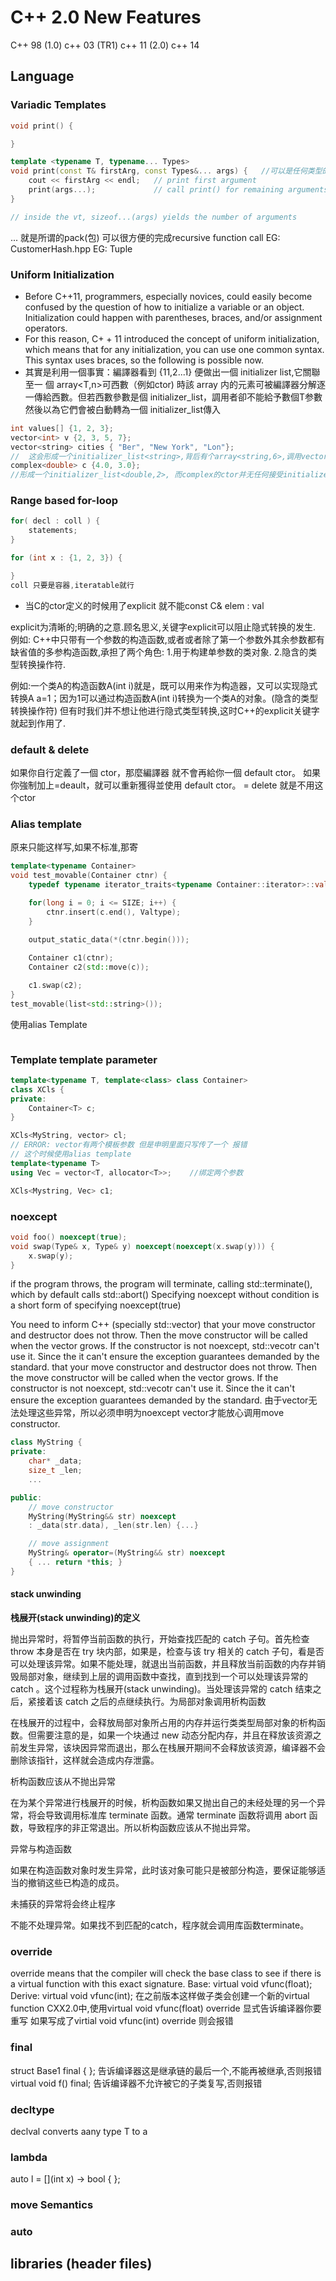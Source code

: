 # C++ 2.0 New Features
C++ 98 (1.0)
c++ 03 (TR1)
c++ 11 (2.0)
c++ 14

## Language

### Variadic Templates
```cpp
void print() {

}

template <typename T, typename... Types>
void print(const T& firstArg, const Types&... args) {	//可以是任何类型的任意数量的东西
	cout << firstArg << endl;	// print first argument
	print(args...);				// call print() for remaining arguments
}

// inside the vt, sizeof...(args) yields the number of arguments
```
... 就是所谓的pack(包)
可以很方便的完成recursive function call
EG: CustomerHash.hpp
EG: Tuple

### Uniform Initialization
+ Before C++11, programmers, especially novices, could easily become confused by the question of how to initialize a variable or an object. Initialization could happen with parentheses, braces, and/or assignment operators.
+ For this reason, C+ + 11 introduced the concept of uniform initialization, which means that for any initialization, you can use one common syntax. This syntax uses braces, so the following is possible now.
+ 其實是利用一個事實：編譯器看到 {11,2...1} 便做出一個 initializer list<T>,它關聯至一 個 array<T,n>可西數（例如ctor) 時該 array 内的元素可被編譯器分解逐一傳給西數。但若西數參數是個 initializer_list<T>，調用者卻不能給予數個T参數然後以為它們會被白動轉為一個 initializer_list<T>傳入
```cpp
int values[] {1, 2, 3};
vector<int> v {2, 3, 5, 7};
vector<string> cities { "Ber", "New York", "Lon"};
//  这会形成一个initializer_list<string>,背后有个array<string,6>,调用vector<string> ctors时编译器找到了一个接受initializer_list<string>的ctor. 所有容器都有此ctor.
complex<double> c {4.0, 3.0}; 
//形成一个initializer_list<double,2>, 而complex的ctor并无任何接受initializer_list的ctor,所以分解为一个个但个元素传给ctor.
```
### Range based for-loop
```cpp
for( decl : coll ) {
	statements;
}

for (int x : {1, 2, 3}) {

}
coll 只要是容器,iteratable就行

```
+ 当C的ctor定义的时候用了explicit 就不能const C& elem : val

explicit为清晰的;明确的之意.顾名思义,关键字explicit可以阻止隐式转换的发生.
例如: C++中只带有一个参数的构造函数,或者或者除了第一个参数外其余参数都有缺省值的多参构造函数,承担了两个角色:
1.用于构建单参数的类对象.
2.隐含的类型转换操作符.

例如:一个类A的构造函数A(int i)就是，既可以用来作为构造器，又可以实现隐式转换A a=1；因为1可以通过构造函数A(int i)转换为一个类A的对象。(隐含的类型转换操作符)
但有时我们并不想让他进行隐式类型转换,这时C++的explicit关键字就起到作用了.

### default & delete
如果你自行定義了一個 ctor，那麼編譯器
就不會再給你一個 default ctor。
如果你強制加上=deault，就可以重新獲得並使用 default ctor。
= delete 就是不用这个ctor

### Alias template
原来只能这样写,如果不标准,那寄
```cpp
template<typename Container>
void test_movable(Container ctnr) {
	typedef typename iterator_traits<typename Container::iterator>::value_type Valtype;

	for(long i = 0; i <= SIZE; i++) {
		ctnr.insert(c.end(), Valtype);
	}

	output_static_data(*(ctnr.begin()));
		
	Container c1(ctnr);
	Container c2(std::move(c));

	c1.swap(c2);
}
test_movable(list<std::string>());
```
使用alias Template
```cpp

```

### Template template parameter
```cpp
template<typename T, template<class> class Container>
class XCls {
private:
	Container<T> c;
}

XCls<MyString, vector> cl;
// ERROR: vector有两个模板参数 但是申明里面只写传了一个 报错
// 这个时候使用alias template
template<typename T>
using Vec = vector<T, allocator<T>>;	//绑定两个参数

XCls<Mystring, Vec> c1;
```

### noexcept
```cpp
void foo() noexcept(true);
void swap(Type& x, Type& y) noexcept(noexcept(x.swap(y))) {
	x.swap(y);
}
```
if the program throws, the program will terminate, calling std::terminate(), which by default calls std::abort()
Specifying noexcept without condition is a short form of specifying noexcept(true)

You need to inform C++ (specially std::vector) that your move constructor and destructor does not throw. Then the move constructor will be called when the vector grows. If the constructor is not noexcept, std::vecotr can't use it. Since the it can't ensure the exception guarantees demanded by the standard.
 that your move constructor and destructor does not throw. Then the move constructor will be called when the vector grows. If the constructor is not noexcept, std::vecotr can't use it. Since the it can't ensure the exception guarantees demanded by the standard.
由于vector无法处理这些异常，所以必须申明为noexcept vector才能放心调用move constructor.

```cpp
class MyString {
private:
	char* _data;
	size_t _len;
	...

public:
	// move constructor
	MyString(MyString&& str) noexcept
	: _data(str.data), _len(str.len) {...}

	// move assignment
	MyString& operator=(MyString&& str) noexcept
	{ ... return *this; }
}
```
#### stack unwinding
**栈展开(stack unwinding)的定义**

抛出异常时，将暂停当前函数的执行，开始查找匹配的 catch 子句。首先检查 throw 本身是否在 try 块内部，如果是，检查与该 try 相关的 catch 子句，看是否可以处理该异常。如果不能处理，就退出当前函数，并且释放当前函数的内存并销毁局部对象，继续到上层的调用函数中查找，直到找到一个可以处理该异常的 catch 。这个过程称为栈展开(stack unwinding)。当处理该异常的 catch 结束之后，紧接着该 catch 之后的点继续执行。为局部对象调用析构函数

在栈展开的过程中，会释放局部对象所占用的内存并运行类类型局部对象的析构函数。但需要注意的是，如果一个块通过 new 动态分配内存，并且在释放该资源之前发生异常，该块因异常而退出，那么在栈展开期间不会释放该资源，编译器不会删除该指针，这样就会造成内存泄露。

析构函数应该从不抛出异常

在为某个异常进行栈展开的时候，析构函数如果又抛出自己的未经处理的另一个异常，将会导致调用标准库 terminate 函数。通常 terminate 函数将调用 abort 函数，导致程序的非正常退出。所以析构函数应该从不抛出异常。

异常与构造函数

如果在构造函数对象时发生异常，此时该对象可能只是被部分构造，要保证能够适当的撤销这些已构造的成员。

未捕获的异常将会终止程序

不能不处理异常。如果找不到匹配的catch，程序就会调用库函数terminate。

### override
override means that the compiler will check the base class to see if there is a virtual function with this exact signature.
Base: virtual void vfunc(float);
Derive: virtual void vfunc(int);
在之前版本这样做子类会创建一个新的virtual function
CXX2.0中,使用virtual void vfunc(float) override 显式告诉编译器你要重写
如果写成了virtial void vfunc(int) override 则会报错

### final
struct Base1 final { };
告诉编译器这是继承链的最后一个,不能再被继承,否则报错
virtual void f() final;
告诉编译器不允许被它的子类复写,否则报错

### decltype
declval converts aany type T to a 

### lambda
auto l = [](int x) -> bool { };

### move Semantics


### auto


## libraries (header files)

